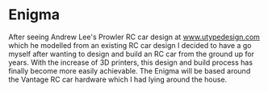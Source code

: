 Enigma
======

After seeing Andrew Lee's Prowler RC car design at www.utypedesign.com which he modelled from an existing RC car design
I decided to have a go myself after wanting to design and build an RC car from the ground up for years.
With the increase of 3D printers, this design and build process has finally become more easily achievable.
The Enigma will be based around the Vantage RC car hardware which I had lying around the house.
